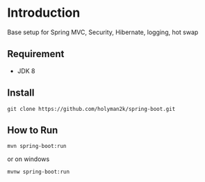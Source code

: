 Introduction
============

Base setup for Spring MVC, Security, Hibernate, logging, hot swap

Requirement
-----------
- JDK 8  

Install
-------

    git clone https://github.com/holyman2k/spring-boot.git 

How to Run
----------

    mvn spring-boot:run
    
or on windows

    mvnw spring-boot:run
 